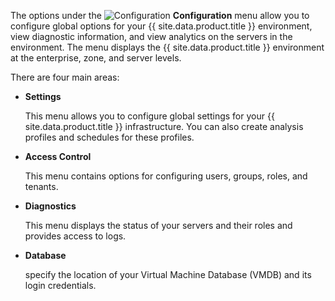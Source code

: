 The options under the ![Configuration](../images/config-gear.png)
**Configuration** menu allow you to configure global options for your
{{ site.data.product.title }} environment, view diagnostic information, and view
analytics on the servers in the environment. The menu displays the
{{ site.data.product.title }} environment at the enterprise, zone, and server levels.

There are four main areas:

  - **Settings**

    This menu allows you to configure global settings for your
    {{ site.data.product.title }} infrastructure. You can also create analysis
    profiles and schedules for these profiles.

  - **Access Control**

    This menu contains options for configuring users, groups, roles, and
    tenants.

  - **Diagnostics**

    This menu displays the status of your servers and their roles and
    provides access to logs.

  - **Database**

    specify the location of your Virtual Machine Database (VMDB) and its
    login credentials.
